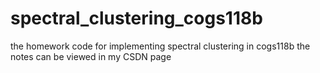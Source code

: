 # spectral_clustering_cogs118b
the homework code for implementing spectral clustering in cogs118b
the notes can be viewed in my CSDN page 
